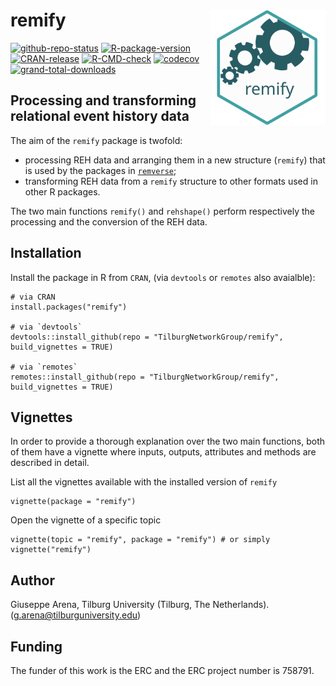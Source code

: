 # remify <img align="right" width="185" src='man/figures/remify-logo.svg'>

[![github-repo-status](https://www.repostatus.org/badges/latest/active.svg)](https://www.repostatus.org/#active)
[![R-package-version](https://img.shields.io/github/r-package/v/TilburgNetworkGroup/remify)](https://www.github.com/TilburgNetworkGroup/remify)
[![CRAN-release](https://www.r-pkg.org/badges/version/remify)](https://cran.r-project.org/package=remify)
[![R-CMD-check](https://github.com/TilburgNetworkGroup/remify/actions/workflows/check-standard.yaml/badge.svg)](https://github.com/TilburgNetworkGroup/remify/actions/workflows/check-standard.yaml)
[![codecov](https://codecov.io/gh/TilburgNetworkGroup/remify/branch/master/graph/badge.svg?token=BDG8F1672B)](https://codecov.io/gh/TilburgNetworkGroup/remify)
[![grand-total-downloads](http://cranlogs.r-pkg.org/badges/grand-total/remify)](https://cran.r-project.org/package=remify)

## Processing and transforming relational event history data

The aim of the `remify` package is twofold:
 * processing REH data and arranging them in a new structure (`remify`) that is used by the packages in [`remverse`](https://github.com/TilburgNetworkGroup/remverse);
 * transforming REH data from a `remify` structure to other formats used in other R packages.
 
The two main functions `remify()` and `rehshape()` perform respectively the processing and the conversion of the REH data.

	
## Installation
Install the package in R from `CRAN`, (via `devtools` or `remotes` also avaialble):

```
# via CRAN
install.packages("remify")

# via `devtools`
devtools::install_github(repo = "TilburgNetworkGroup/remify", build_vignettes = TRUE)

# via `remotes`
remotes::install_github(repo = "TilburgNetworkGroup/remify", build_vignettes = TRUE)
```

## Vignettes
In order to provide a thorough explanation over the two main functions, both of them have a vignette where inputs, outputs, attributes and methods are described in detail.


List all the vignettes available with the installed version of `remify`

```
vignette(package = "remify") 
```

Open the vignette of a specific topic

```
vignette(topic = "remify", package = "remify") # or simply vignette("remify") 
```

## Author
Giuseppe Arena, Tilburg University (Tilburg, The Netherlands). (g.arena@tilburguniversity.edu)

## Funding
The funder of this work is the ERC and the ERC project number is 758791.
